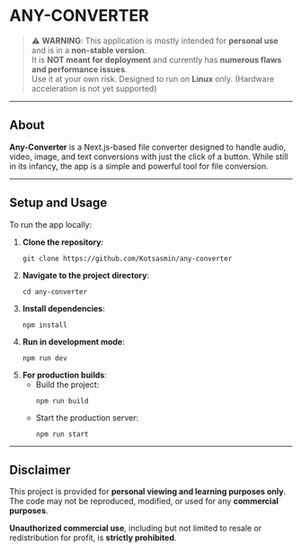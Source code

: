 #  ANY-CONVERTER 

> ⚠️ **WARNING**: This application is mostly intended for **personal use** and is in a **non-stable version**.  
> It is **NOT meant for deployment** and currently has **numerous flaws and performance issues**.  
> Use it at your own risk. Designed to run on **Linux** only. (Hardware acceleration is not yet supported)

---

## About

**Any-Converter** is a Next.js-based file converter designed to handle audio, video, image, and text conversions with just the click of a button. While still in its infancy, the app is a simple and powerful tool for file conversion.

---

## Setup and Usage

To run the app locally:

1. **Clone the repository**:
   ```
   git clone https://github.com/Kotsasmin/any-converter
   ```
2. **Navigate to the project directory**:
   ```
   cd any-converter
   ```
3. **Install dependencies**:
   ```
   npm install
   ```
4. **Run in development mode**:
   ```
   npm run dev
   ```
5. **For production builds**:
   - Build the project:
     ```
     npm run build
     ```
   - Start the production server:
     ```
     npm run start
     ```

---

## Disclaimer

This project is provided for **personal viewing and learning purposes only**.  
The code may not be reproduced, modified, or used for any **commercial purposes**.  

**Unauthorized commercial use**, including but not limited to resale or redistribution for profit, is **strictly prohibited**.
